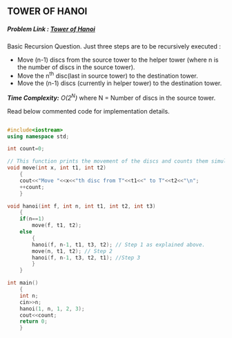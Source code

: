 ## TOWER OF HANOI
##### Problem Link : [Tower of Hanoi](https://hack.codingblocks.com/contests/c/139/358)  

Basic Recursion Question. Just three steps are to be recursively executed :
- Move (n-1) discs from the source tower to the helper tower (where n is the number of discs in the source tower).
- Move the n<sup>th</sup> disc(last in source tower) to the destination tower.
- Move the (n-1) discs (currently in helper tower) to the destination tower.

_**Time Complexity:** O(2<sup>N</sup>)_ where N = Number of discs in the source tower.

Read below commented code for implementation details.
```C++

#include<iostream>
using namespace std;

int count=0;

// This function prints the movement of the discs and counts them simultaneously
void move(int x, int t1, int t2)
    {
    cout<<"Move "<<x<<"th disc from T"<<t1<<" to T"<<t2<<"\n";
    ++count;
    }

void hanoi(int f, int n, int t1, int t2, int t3)
    {
    if(n==1)
        move(f, t1, t2);
    else
        {
        hanoi(f, n-1, t1, t3, t2); // Step 1 as explained above.
        move(n, t1, t2); // Step 2
        hanoi(f, n-1, t3, t2, t1); //Step 3
        }
    }

int main()
    {
    int n;
    cin>>n;
    hanoi(1, n, 1, 2, 3);
    cout<<count;
    return 0;
    }

```
